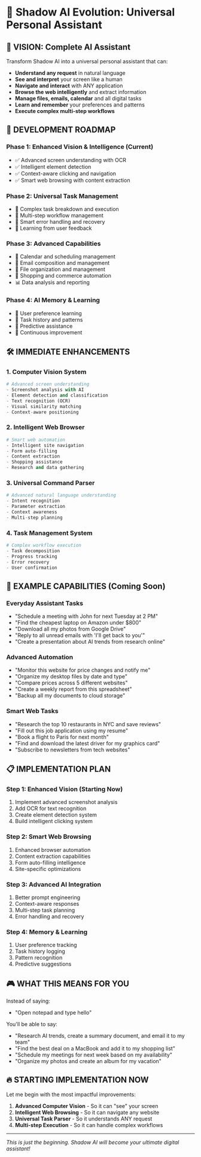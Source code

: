 # 🧠 Shadow AI Evolution: Universal Personal Assistant

## 🎯 **VISION: Complete AI Assistant**

Transform Shadow AI into a universal personal assistant that can:

- **Understand any request** in natural language
- **See and interpret** your screen like a human
- **Navigate and interact** with ANY application
- **Browse the web intelligently** and extract information
- **Manage files, emails, calendar** and all digital tasks
- **Learn and remember** your preferences and patterns
- **Execute complex multi-step workflows**

## 🚀 **DEVELOPMENT ROADMAP**

### **Phase 1: Enhanced Vision & Intelligence** (Current)

- ✅ Advanced screen understanding with OCR
- ✅ Intelligent element detection
- ✅ Context-aware clicking and navigation
- ✅ Smart web browsing with content extraction

### **Phase 2: Universal Task Management**

- 🔄 Complex task breakdown and execution
- 🔄 Multi-step workflow management
- 🔄 Smart error handling and recovery
- 🔄 Learning from user feedback

### **Phase 3: Advanced Capabilities**

- 📅 Calendar and scheduling management
- 📧 Email composition and management
- 📁 File organization and management
- 🛒 Shopping and commerce automation
- 📊 Data analysis and reporting

### **Phase 4: AI Memory & Learning**

- 🧠 User preference learning
- 📝 Task history and patterns
- 🎯 Predictive assistance
- 🔄 Continuous improvement

## 🛠️ **IMMEDIATE ENHANCEMENTS**

### **1. Computer Vision System**

```python
# Advanced screen understanding
- Screenshot analysis with AI
- Element detection and classification
- Text recognition (OCR)
- Visual similarity matching
- Context-aware positioning
```

### **2. Intelligent Web Browser**

```python
# Smart web automation
- Intelligent site navigation
- Form auto-filling
- Content extraction
- Shopping assistance
- Research and data gathering
```

### **3. Universal Command Parser**

```python
# Advanced natural language understanding
- Intent recognition
- Parameter extraction
- Context awareness
- Multi-step planning
```

### **4. Task Management System**

```python
# Complex workflow execution
- Task decomposition
- Progress tracking
- Error recovery
- User confirmation
```

## 🎯 **EXAMPLE CAPABILITIES** (Coming Soon)

### **Everyday Assistant Tasks**

- "Schedule a meeting with John for next Tuesday at 2 PM"
- "Find the cheapest laptop on Amazon under $800"
- "Download all my photos from Google Drive"
- "Reply to all unread emails with 'I'll get back to you'"
- "Create a presentation about AI trends from research online"

### **Advanced Automation**

- "Monitor this website for price changes and notify me"
- "Organize my desktop files by date and type"
- "Compare prices across 5 different websites"
- "Create a weekly report from this spreadsheet"
- "Backup all my documents to cloud storage"

### **Smart Web Tasks**

- "Research the top 10 restaurants in NYC and save reviews"
- "Fill out this job application using my resume"
- "Book a flight to Paris for next month"
- "Find and download the latest driver for my graphics card"
- "Subscribe to newsletters from tech websites"

## 📋 **IMPLEMENTATION PLAN**

### **Step 1: Enhanced Vision (Starting Now)**

1. Implement advanced screenshot analysis
2. Add OCR for text recognition
3. Create element detection system
4. Build intelligent clicking system

### **Step 2: Smart Web Browsing**

1. Enhanced browser automation
2. Content extraction capabilities
3. Form auto-filling intelligence
4. Site-specific optimizations

### **Step 3: Advanced AI Integration**

1. Better prompt engineering
2. Context-aware responses
3. Multi-step task planning
4. Error handling and recovery

### **Step 4: Memory & Learning**

1. User preference tracking
2. Task history logging
3. Pattern recognition
4. Predictive suggestions

## 🎮 **WHAT THIS MEANS FOR YOU**

Instead of saying:

- "Open notepad and type hello"

You'll be able to say:

- "Research AI trends, create a summary document, and email it to my team"
- "Find the best deal on a MacBook and add it to my shopping list"
- "Schedule my meetings for next week based on my availability"
- "Organize my photos and create an album for my vacation"

## 🔥 **STARTING IMPLEMENTATION NOW**

Let me begin with the most impactful improvements:

1. **Advanced Computer Vision** - So it can "see" your screen
2. **Intelligent Web Browsing** - So it can navigate any website
3. **Universal Task Parser** - So it understands ANY request
4. **Multi-step Execution** - So it can handle complex workflows

---

_This is just the beginning. Shadow AI will become your ultimate digital assistant!_

